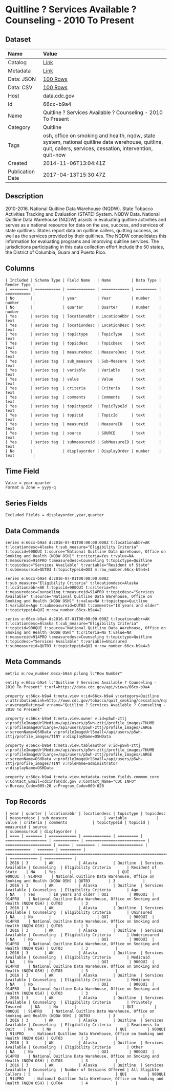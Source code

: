 # Quitline ? Services Available ? Counseling - 2010 To Present

## Dataset

| Name | Value |
| :--- | :---- |
| Catalog | [Link](https://catalog.data.gov/dataset/quitline-a-services-available-a-counseling-2010-to-present-8cd12) |
| Metadata | [Link](https://data.cdc.gov/api/views/66cx-b9a4) |
| Data: JSON | [100 Rows](https://data.cdc.gov/api/views/66cx-b9a4/rows.json?max_rows=100) |
| Data: CSV | [100 Rows](https://data.cdc.gov/api/views/66cx-b9a4/rows.csv?max_rows=100) |
| Host | data.cdc.gov |
| Id | 66cx-b9a4 |
| Name | Quitline ? Services Available ? Counseling - 2010 To Present |
| Category | Quitline |
| Tags | osh, office on smoking and health, nqdw, state system, national quitline data warehouse, quitline, quit, callers, services, cessation, intervention, quit-now |
| Created | 2014-11-06T13:04:41Z |
| Publication Date | 2017-04-13T15:30:47Z |

## Description

2010-2016.  National Quitline Data Warehouse (NQDW). State Tobacco Activities Tracking and Evaluation (STATE) System.  NQDW Data.  National Quitline Data Warehouse (NQDW) assists in evaluating quitline activities and serves as a national resource for data on the use, success, and services of state quitlines.  States report data on quitline callers, quitting success, as well as the services provided by their quitlines. The NQDW consolidates this information for evaluating programs and improving quitline services.  The jurisdictions participating in this data collection effort include the 50 states, the District of Columbia, Guam and Puerto Rico.

## Columns

```ls
| Included | Schema Type | Field Name   | Name         | Data Type | Render Type |
| ======== | =========== | ============ | ============ | ========= | =========== |
| No       |             | year         | Year         | number    | number      |
| No       |             | quarter      | Quarter      | number    | number      |
| Yes      | series tag  | locationabbr | LocationAbbr | text      | text        |
| Yes      | series tag  | locationdesc | LocationDesc | text      | text        |
| Yes      | series tag  | topictype    | TopicType    | text      | text        |
| Yes      | series tag  | topicdesc    | TopicDesc    | text      | text        |
| Yes      | series tag  | measuredesc  | MeasureDesc  | text      | text        |
| Yes      | series tag  | sub_measure  | Sub-Measure  | text      | text        |
| Yes      | series tag  | variable     | Variable     | text      | text        |
| Yes      | series tag  | value        | Value        | text      | text        |
| Yes      | series tag  | criteria     | Criteria     | text      | text        |
| Yes      | series tag  | comments     | Comments     | text      | text        |
| Yes      | series tag  | topictypeid  | TopicTypeId  | text      | text        |
| Yes      | series tag  | topicid      | TopicId      | text      | text        |
| Yes      | series tag  | measureid    | MeasureID    | text      | text        |
| Yes      | series tag  | source       | SOURCE       | text      | text        |
| Yes      | series tag  | submeasureid | SubMeasureID | text      | text        |
| No       |             | displayorder | DisplayOrder | number    | text        |
```

## Time Field

```ls
Value = year-quarter
Format & Zone = yyyy-q
```

## Series Fields

```ls
Excluded Fields = displayorder,year,quarter
```

## Data Commands

```ls
series e:66cx-b9a4 d:2016-07-01T00:00:00.000Z t:locationabbr=AK t:locationdesc=Alaska t:sub_measure="Eligibility Criteria" t:topicid=900QUI t:source="National Quitline Data Warehouse, Office on Smoking and Health (NQDW OSH)" t:criteria=Yes t:value=NA t:measureid=914PRO t:measuredesc=Counseling t:topictype=Quitline t:topicdesc="Services Available" t:variable="Resident of State" t:submeasureid=QUT03 t:topictypeid=QUI m:row_number.66cx-b9a4=1

series e:66cx-b9a4 d:2016-07-01T00:00:00.000Z t:sub_measure="Eligibility Criteria" t:locationdesc=Alaska t:locationabbr=AK t:topicid=900QUI t:criteria=Yes t:measuredesc=Counseling t:measureid=914PRO t:topicdesc="Services Available" t:source="National Quitline Data Warehouse, Office on Smoking and Health (NQDW OSH)" t:value=NA t:topictype=Quitline t:variable=Age t:submeasureid=QUT03 t:comments="18 years and older" t:topictypeid=QUI m:row_number.66cx-b9a4=2

series e:66cx-b9a4 d:2016-07-01T00:00:00.000Z t:locationabbr=AK t:locationdesc=Alaska t:sub_measure="Eligibility Criteria" t:topicid=900QUI t:source="National Quitline Data Warehouse, Office on Smoking and Health (NQDW OSH)" t:criteria=No t:value=NA t:measureid=914PRO t:measuredesc=Counseling t:topictype=Quitline t:topicdesc="Services Available" t:variable=Uninsured t:submeasureid=QUT03 t:topictypeid=QUI m:row_number.66cx-b9a4=3
```

## Meta Commands

```ls
metric m:row_number.66cx-b9a4 p:long l:"Row Number"

entity e:66cx-b9a4 l:"Quitline ? Services Available ? Counseling - 2010 To Present" t:url=https://data.cdc.gov/api/views/66cx-b9a4

property e:66cx-b9a4 t:meta.view v:id=66cx-b9a4 v:category=Quitline v:attributionLink=http://www.cdc.gov/tobacco/quit_smoking/cessation/nqdw/index.htm v:averageRating=0 v:name="Quitline ? Services Available ? Counseling - 2010 To Present"

property e:66cx-b9a4 t:meta.view.owner v:id=p5wh-zttj v:profileImageUrlMedium=/api/users/p5wh-zttj/profile_images/THUMB v:profileImageUrlLarge=/api/users/p5wh-zttj/profile_images/LARGE v:screenName=OSHData v:profileImageUrlSmall=/api/users/p5wh-zttj/profile_images/TINY v:displayName=OSHData

property e:66cx-b9a4 t:meta.view.tableauthor v:id=p5wh-zttj v:profileImageUrlMedium=/api/users/p5wh-zttj/profile_images/THUMB v:profileImageUrlLarge=/api/users/p5wh-zttj/profile_images/LARGE v:screenName=OSHData v:profileImageUrlSmall=/api/users/p5wh-zttj/profile_images/TINY v:roleName=administrator v:displayName=OSHData

property e:66cx-b9a4 t:meta.view.metadata.custom_fields.common_core v:Contact_Email=cdcinfo@cdc.gov v:Contact_Name="CDC INFO" v:Bureau_Code=009:20 v:Program_Code=009:020
```

## Top Records

```ls
| year | quarter | locationabbr | locationdesc | topictype | topicdesc          | measuredesc | sub_measure                | variable             | value | criteria | comments           | topictypeid | topicid | measureid | source                                                                    | submeasureid | displayorder | 
| ==== | ======= | ============ | ============ | ========= | ================== | =========== | ========================== | ==================== | ===== | ======== | ================== | =========== | ======= | ========= | ========================================================================= | ============ | ============ | 
| 2016 | 3       | AK           | Alaska       | Quitline  | Services Available | Counseling  | Eligibility Criteria       | Resident of State    | NA    | Yes      |                    | QUI         | 900QUI  | 914PRO    | National Quitline Data Warehouse, Office on Smoking and Health (NQDW OSH) | QUT03        | 3            | 
| 2016 | 3       | AK           | Alaska       | Quitline  | Services Available | Counseling  | Eligibility Criteria       | Age                  | NA    | Yes      | 18 years and older | QUI         | 900QUI  | 914PRO    | National Quitline Data Warehouse, Office on Smoking and Health (NQDW OSH) | QUT03        | 3            | 
| 2016 | 3       | AK           | Alaska       | Quitline  | Services Available | Counseling  | Eligibility Criteria       | Uninsured            | NA    | No       |                    | QUI         | 900QUI  | 914PRO    | National Quitline Data Warehouse, Office on Smoking and Health (NQDW OSH) | QUT03        | 3            | 
| 2016 | 3       | AK           | Alaska       | Quitline  | Services Available | Counseling  | Eligibility Criteria       | Underinsured         | NA    | No       |                    | QUI         | 900QUI  | 914PRO    | National Quitline Data Warehouse, Office on Smoking and Health (NQDW OSH) | QUT03        | 3            | 
| 2016 | 3       | AK           | Alaska       | Quitline  | Services Available | Counseling  | Eligibility Criteria       | Medicaid             | NA    | No       |                    | QUI         | 900QUI  | 914PRO    | National Quitline Data Warehouse, Office on Smoking and Health (NQDW OSH) | QUT03        | 3            | 
| 2016 | 3       | AK           | Alaska       | Quitline  | Services Available | Counseling  | Eligibility Criteria       | Medicare             | NA    | No       |                    | QUI         | 900QUI  | 914PRO    | National Quitline Data Warehouse, Office on Smoking and Health (NQDW OSH) | QUT03        | 3            | 
| 2016 | 3       | AK           | Alaska       | Quitline  | Services Available | Counseling  | Eligibility Criteria       | Privately Insured    | NA    | No       |                    | QUI         | 900QUI  | 914PRO    | National Quitline Data Warehouse, Office on Smoking and Health (NQDW OSH) | QUT03        | 3            | 
| 2016 | 3       | AK           | Alaska       | Quitline  | Services Available | Counseling  | Eligibility Criteria       | Readiness to Quit    | NA    | No       |                    | QUI         | 900QUI  | 914PRO    | National Quitline Data Warehouse, Office on Smoking and Health (NQDW OSH) | QUT03        | 3            | 
| 2016 | 3       | AK           | Alaska       | Quitline  | Services Available | Counseling  | Eligibility Criteria       | Other                | NA    | No       |                    | QUI         | 900QUI  | 914PRO    | National Quitline Data Warehouse, Office on Smoking and Health (NQDW OSH) | QUT03        | 3            | 
| 2016 | 3       | AK           | Alaska       | Quitline  | Services Available | Counseling  | Number of Sessions Offered | All Eligible Callers | 5     |          |                    | QUI         | 900QUI  | 914PRO    | National Quitline Data Warehouse, Office on Smoking and Health (NQDW OSH) | QUT04        | 4            | 
```